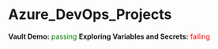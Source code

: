 # Azure_DevOps_Projects



<!-- [![Vault Demo](https://img.shields.io/badge/Vault%20Demo-passing-brightgreen)](https://example.com/vault-demo-results)

[![Exploring Variables and Secrets](https://img.shields.io/badge/Exploring%20Variables%20and%20Secrets-failing-red)](https://example.com/exploring-variables-results) -->

**Vault Demo:** <span style="color: green;">passing</span>
**Exploring Variables and Secrets:** <span style="color: red;">failing</span>